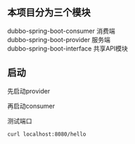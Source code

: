 ## 本项目分为三个模块
dubbo-spring-boot-consumer 消费端  
dubbo-spring-boot-provider 服务端   
dubbo-spring-boot-interface 共享API模块

## 启动
先启动provider

再启动consumer

测试端口
```
curl localhost:8080/hello
```